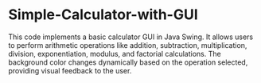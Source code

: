 # Simple-Calculator-with-GUI
This code implements a basic calculator GUI in Java Swing. It allows users to perform arithmetic operations like addition, subtraction, multiplication, division, exponentiation, modulus, and factorial calculations. The background color changes dynamically based on the operation selected, providing visual feedback to the user.

